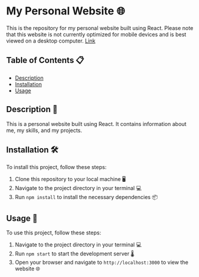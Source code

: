 # My Personal Website 🌐

This is the repository for my personal website built using React. Please note that this website is not currently optimized for mobile devices and is best viewed on a desktop computer. <a href='https://pukkukim.github.io/kimpukku' target = 'blank'>Link</a>

## Table of Contents 📋

-   [Description](#description-📝)
-   [Installation](#installation-🛠️)
-   [Usage](#usage-🚀)

## Description 📝

This is a personal website built using React. It contains information about me, my skills, and my projects.

## Installation 🛠️

To install this project, follow these steps:

1. Clone this repository to your local machine 🖥️
2. Navigate to the project directory in your terminal 💻
3. Run `npm install` to install the necessary dependencies 📦

## Usage 🚀

To use this project, follow these steps:

1. Navigate to the project directory in your terminal 💻
2. Run `npm start` to start the development server 🌡️
3. Open your browser and navigate to `http://localhost:3000` to view the website 🌐
